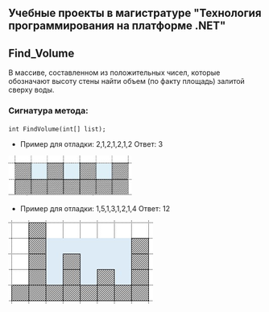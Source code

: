 ## Учебные проекты в магистратуре "Технология программирования на платформе .NET"

## Find_Volume

В массиве, составленном из положительных чисел, которые обозначают высоту стены найти объем (по факту площадь) залитой сверху воды.

### Сигнатура метода:

`int FindVolume(int[] list);`

- Пример для отладки: 2,1,2,1,2,1,2 Ответ: 3

![Image alt](https://github.com/rume73/maga_learning_projects/raw/main/1.2_Find_volume/media/1.jpg)

- Пример для отладки: 1,5,1,3,1,2,1,4 Ответ: 12

![Image alt](https://github.com/rume73/maga_learning_projects/raw/main/1.2_Find_volume/media/2.jpg)
